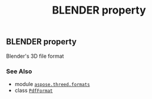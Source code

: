 ﻿---
title: BLENDER property
second_title: Aspose.3D for Python via .NET API References
description: 
type: docs
weight: 120
url: /aspose.threed.formats/pdfformat/blender/
is_root: false
---

## BLENDER property


Blender's 3D file format

### See Also
* module [`aspose.threed.formats`](../../)
* class [`PdfFormat`](/3d/python-net/aspose.threed.formats/pdfformat)
